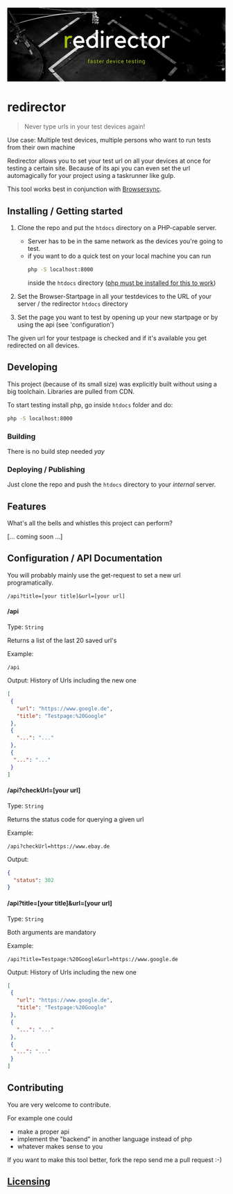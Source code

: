 ![Banner](htdocs/assets/redirector-banner.jpg "Banner")
# redirector
> Never type urls in your test devices again!

Use case: Multiple test devices, multiple persons who want to run tests from their own machine

Redirector allows you to set your test url on all your devices at once for testing a certain site.
Because of its api you can even set the url automagically for your project using a taskrunner like gulp.

This tool works best in conjunction with [Browsersync](browsersync.io).
## Installing / Getting started

1.  Clone the repo and put the `htdocs` directory on a PHP-capable server.
    * Server has to be in the same network as the devices you're going to test.
    * if you want to do a quick test on your local machine you can run
      ```bash
      php -S localhost:8000
      ```
      inside the `htdocs` directory ([php must be installed for this to work](http://php.net/manual/en/features.commandline.webserver.php))

2. Set the Browser-Startpage in all your testdevices to the URL of your server / the redirector `htdocs` directory
3. Set the page you want to test by opening up your new startpage or by using the api (see 'configuration')

The given url for your testpage is checked and if it's available you get redirected on all devices.
## Developing

This project (because of its small size) was explicitly built without using a big toolchain.
Libraries are pulled from CDN.

To start testing install php, go inside `htdocs` folder and do:

```bash
php -S localhost:8000
``` 
### Building

There is no build step needed *yay*

### Deploying / Publishing

Just clone the repo and push the `htdocs` directory to your _internal_ server.

## Features

What's all the bells and whistles this project can perform?

[... coming soon ...]

## Configuration / API Documentation

You will probably mainly use the get-request to set a new url programatically.
```
/api?title=[your title]&url=[your url]
```

#### /api
Type: `String`  

Returns a list of the last 20 saved url's

Example:
```
/api
```
Output: History of Urls including the new one 
 ```json
[
  {
    "url": "https://www.google.de",
    "title": "Testpage:%20Google"
  },
  {
    "...": "..."
  },
  {
   "...": "..."
  }
]
```

#### /api?checkUrl=[your url]
Type: `String`  

Returns the status code for querying a given url

Example:
```
/api?checkUrl=https://www.ebay.de
```
Output: 
 ```json
 {
   "status": 302
 }
```

#### /api?title=[your title]&url=[your url]
Type: `String`  

Both arguments are mandatory

Example:
```
/api?title=Testpage:%20Google&url=https://www.google.de
```
Output: History of Urls including the new one
 ```json
[
  {
    "url": "https://www.google.de",
    "title": "Testpage:%20Google"
  },
  {
    "...": "..."
  },
  {
   "...": "..."
  }
]
```

## Contributing

You are very welcome to contribute.
 
For example one could
 * make a proper api
 * implement the "backend" in another language instead of php
 * whatever makes sense to you
 
If you want to make this tool better, fork the repo send me a pull request :-) 

## [Licensing](./LICENSE)


